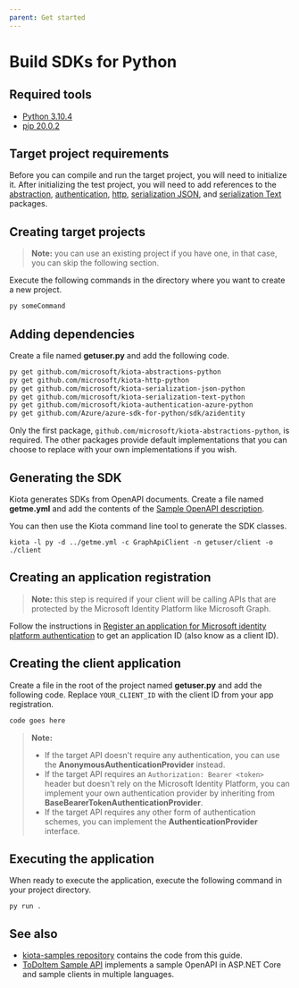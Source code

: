 ```yaml
---
parent: Get started
---
```


# Build SDKs for Python

## Required tools

- [Python 3.10.4](https://www.python.org/)
- [pip 20.0.2](https://pip.pypa.io/en/stable/)

## Target project requirements

Before you can compile and run the target project, you will need to initialize it. After initializing the test project, you will need to add references to the [abstraction](https://github.com/microsoft/kiota-abstractions-python), [authentication](https://github.com/microsoft/kiota-authentication-azure-python), [http](https://github.com/microsoft/kiota-http-python), [serialization JSON](https://github.com/microsoft/kiota-serialization-json-python), and [serialization Text](https://github.com/microsoft/kiota-serialization-text-python) packages.

## Creating target projects

> **Note:** you can use an existing project if you have one, in that case, you can skip the following section.

Execute the following commands in the directory where you want to create a new project.

```bash
py someCommand
```

## Adding dependencies

Create a file named **getuser.py** and add the following code.

```bash
py get github.com/microsoft/kiota-abstractions-python
py get github.com/microsoft/kiota-http-python
py get github.com/microsoft/kiota-serialization-json-python
py get github.com/microsoft/kiota-serialization-text-python
py get github.com/microsoft/kiota-authentication-azure-python
py get github.com/Azure/azure-sdk-for-python/sdk/azidentity
```

Only the first package, `github.com/microsoft/kiota-abstractions-python`, is required. The other packages provide default implementations that you can choose to replace with your own implementations if you wish.

## Generating the SDK

Kiota generates SDKs from OpenAPI documents. Create a file named **getme.yml** and add the contents of the [Sample OpenAPI description](reference-openapi.md).

You can then use the Kiota command line tool to generate the SDK classes.

```shell
kiota -l py -d ../getme.yml -c GraphApiClient -n getuser/client -o ./client
```

## Creating an application registration

> **Note:** this step is required if your client will be calling APIs that are protected by the Microsoft Identity Platform like Microsoft Graph.

Follow the instructions in [Register an application for Microsoft identity platform authentication](register-app.md) to get an application ID (also know as a client ID).

## Creating the client application

Create a file in the root of the project named **getuser.py** and add the following code. Replace `YOUR_CLIENT_ID` with the client ID from your app registration.

```python
code goes here
```

> **Note:**
>
> - If the target API doesn't require any authentication, you can use the **AnonymousAuthenticationProvider** instead.
> - If the target API requires an `Authorization: Bearer <token>` header but doesn't rely on the Microsoft Identity Platform, you can implement your own authentication provider by inheriting from **BaseBearerTokenAuthenticationProvider**.
> - If the target API requires any other form of authentication schemes, you can implement the **AuthenticationProvider** interface.

## Executing the application

When ready to execute the application, execute the following command in your project directory.

```shell
py run .
```

## See also

- [kiota-samples repository](https://github.com/microsoft/kiota-samples/tree/main/get-started/python) contains the code from this guide.
- [ToDoItem Sample API](https://github.com/microsoft/kiota-samples/tree/main/sample-api) implements a sample OpenAPI in ASP.NET Core and sample clients in multiple languages.
